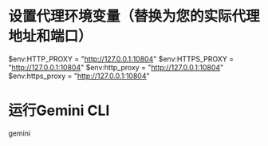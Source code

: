 
# 设置代理环境变量（替换为您的实际代理地址和端口）
$env:HTTP_PROXY = "http://127.0.0.1:10804"
$env:HTTPS_PROXY = "http://127.0.0.1:10804"
$env:http_proxy = "http://127.0.0.1:10804"
$env:https_proxy = "http://127.0.0.1:10804"

# 运行Gemini CLI
gemini
